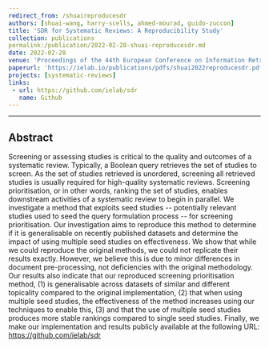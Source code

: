 ```yaml
---
redirect_from: /shuaireproducesdr
authors: [shuai-wang, harry-scells, ahmed-mourad, guido-zuccon]
title: 'SDR for Systematic Reviews: A Reproducibility Study'
collection: publications
permalink:/publication/2022-02-28-shuai-reproducesdr.md
date: 2022-02-28
venue: 'Proceedings of the 44th European Conference on Information Retrieval (ECIR 2022)'
paperurl: 'https://ielab.io/publications/pdfs/shuai2022reproducesdr.pdf'
projects: [systematic-reviews] 
links:
 - url: https://github.com/ielab/sdr
   name: Github
---
```

---
## Abstract
Screening or assessing studies is critical to the quality and outcomes of a systematic review. Typically, a Boolean query retrieves the set of studies to screen. As the set of studies retrieved is unordered, screening all retrieved studies is usually required for high-quality systematic reviews. Screening prioritisation, or in other words, ranking the set of studies, enables downstream activities of a systematic review to begin in parallel. We investigate a method that exploits seed studies -- potentially relevant studies used to seed the query formulation process -- for screening prioritisation. Our investigation aims to reproduce this method to determine if it is generalisable on recently published datasets and determine the impact of using multiple seed studies on effectiveness. We show that while we could reproduce the original methods, we could not replicate their results exactly. However, we believe this is due to minor differences in document pre-processing, not deficiencies with the original methodology. Our results also indicate that our reproduced screening prioritisation method, (1) is generalisable across datasets of similar and different topicality compared to the original implementation, (2) that when using multiple seed studies, the effectiveness of the method increases using our techniques to enable this, (3) and that the use of multiple seed studies produces more stable rankings compared to single seed studies. Finally, we make our implementation and results publicly available at the following URL: https://github.com/ielab/sdr

